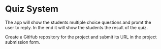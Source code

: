 # Quiz System

The app will show the students multiple choice questions and promt the user to reply. In the end it will show the students the result of the quiz.

Create a GitHub repository for the project and submit its URL in the project submission form. 

